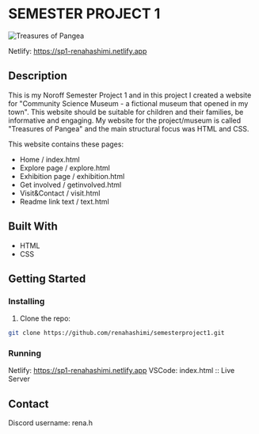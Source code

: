 # SEMESTER PROJECT 1

![Treasures of Pangea](https://github.com/renahashimi/semesterproject1/assets/132304085/c490ce79-0d76-4b48-98ff-d7446a12043c)


Netlify: https://sp1-renahashimi.netlify.app

## Description

This is my Noroff Semester Project 1 and in this project I created a website for "Community Science Museum - a fictional museum that opened in my town". This website should be suitable for children and their families, be informative and engaging. My website for the project/museum is called "Treasures of Pangea" and the main structural focus was HTML and CSS.

This website contains these pages:

- Home / index.html
- Explore page / explore.html
- Exhibition page / exhibition.html
- Get involved / getinvolved.html
- Visit&Contact / visit.html
- Readme link text / text.html

## Built With

- HTML
- CSS

## Getting Started

### Installing

1. Clone the repo:

```bash
git clone https://github.com/renahashimi/semesterproject1.git
```

### Running

Netlify: https://sp1-renahashimi.netlify.app
VSCode: index.html :: Live Server

## Contact

Discord username: rena.h
